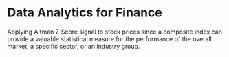 # Data Analytics for Finance

Applying Altman Z Score signal to stock prices since a composite index can provide a valuable statistical measure for the performance of the overall market, a specific sector, or an industry group.
